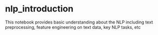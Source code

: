 # nlp_introduction
This notebook provides basic understanding about the NLP including text preprocessing, feature engineering on text data, key NLP tasks, etc
